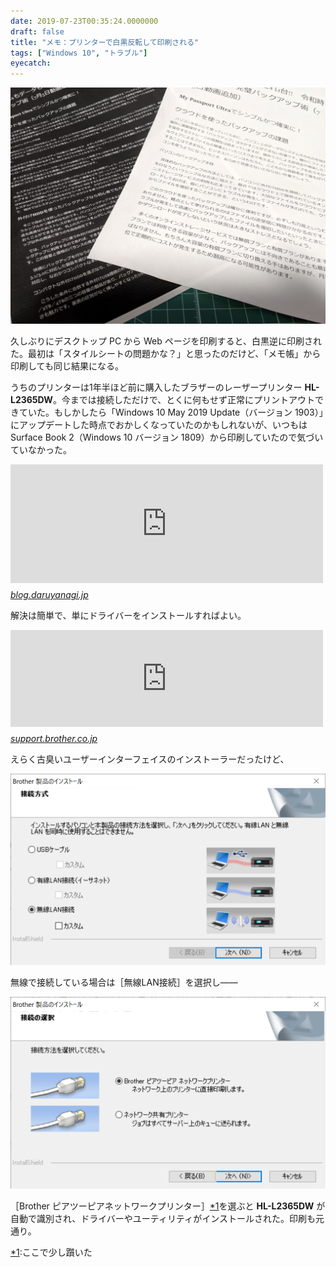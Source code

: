 ```yaml
---
date: 2019-07-23T00:35:24.0000000
draft: false
title: "メモ：プリンターで白黒反転して印刷される"
tags: ["Windows 10", "トラブル"]
eyecatch: 
---
```

<p><span itemscope itemtype="http://schema.org/Photograph"><img src="20190723002336.jpg" alt="f:id:daruyanagi:20190723002336j:plain" title="f:id:daruyanagi:20190723002336j:plain" class="hatena-fotolife" itemprop="image"></span></p><p>久しぶりにデスクトップ PC から Web ページを印刷すると、白黒逆に印刷された。最初は「スタイルシートの問題かな？」と思ったのだけど、「メモ帳」から印刷しても同じ結果になる。</p><p>うちのプリンターは1年半ほど前に購入したブラザーのレーザープリンター <b>HL-L2365DW</b>。今までは接続しただけで、とくに何もせず正常にプリントアウトできていた。もしかしたら「Windows 10 May 2019 Update（バージョン 1903）」にアップデートした時点でおかしくなっていたのかもしれないが、いつもは Surface Book 2（Windows 10 バージョン 1809）から印刷していたので気づいていなかった。</p><p><iframe src="https://hatenablog-parts.com/embed?url=https%3A%2F%2Fblog.daruyanagi.jp%2Fentry%2F2017%2F10%2F01%2F090000" title="お仕事部屋の改造計画を進めている - だるろぐ" class="embed-card embed-blogcard" scrolling="no" frameborder="0" style="display: block; width: 100%; height: 190px; max-width: 500px; margin: 10px 0px;"></iframe><cite class="hatena-citation"><a href="https://blog.daruyanagi.jp/entry/2017/10/01/090000">blog.daruyanagi.jp</a></cite></p><p>解決は簡単で、単にドライバーをインストールすればよい。</p><p><iframe src="https://hatenablog-parts.com/embed?url=https%3A%2F%2Fsupport.brother.co.jp%2Fj%2Fb%2Fdownloadtop.aspx%3Fc%3Djp%26lang%3Dja%26prod%3Dhll2365dw" title="ソフトウェアダウンロード | HL-L2365DW | 日本 | ブラザー" class="embed-card embed-webcard" scrolling="no" frameborder="0" style="display: block; width: 100%; height: 155px; max-width: 500px; margin: 10px 0px;"></iframe><cite class="hatena-citation"><a href="https://support.brother.co.jp/j/b/downloadtop.aspx?c=jp&lang=ja&prod=hll2365dw">support.brother.co.jp</a></cite></p><p>えらく古臭いユーザーインターフェイスのインストーラーだったけど、</p><p><span itemscope itemtype="http://schema.org/Photograph"><img src="20190723003217.png" alt="f:id:daruyanagi:20190723003217p:plain" title="f:id:daruyanagi:20190723003217p:plain" class="hatena-fotolife" itemprop="image"></span></p><p>無線で接続している場合は［無線LAN接続］を選択し――</p><p><span itemscope itemtype="http://schema.org/Photograph"><img src="20190723003319.png" alt="f:id:daruyanagi:20190723003319p:plain" title="f:id:daruyanagi:20190723003319p:plain" class="hatena-fotolife" itemprop="image"></span></p><p>［Brother ピアツーピアネットワークプリンター］<a href="#f-c62da4b7" name="fn-c62da4b7" title="ここで少し躓いた">*1</a>を選ぶと <b>HL-L2365DW</b> が自動で識別され、ドライバーやユーティリティがインストールされた。印刷も元通り。</p>
<div class="footnote">
<p class="footnote"><a href="#fn-c62da4b7" name="f-c62da4b7" class="footnote-number">*1</a><span class="footnote-delimiter">:</span><span class="footnote-text">ここで少し躓いた</span></p>
</div>
